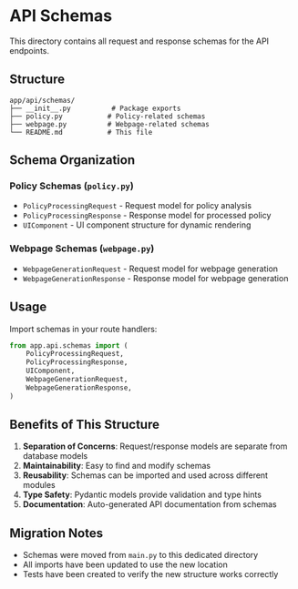 # API Schemas

This directory contains all request and response schemas for the API endpoints.

## Structure

```
app/api/schemas/
├── __init__.py          # Package exports
├── policy.py           # Policy-related schemas
├── webpage.py          # Webpage-related schemas
└── README.md           # This file
```

## Schema Organization

### Policy Schemas (`policy.py`)
- `PolicyProcessingRequest` - Request model for policy analysis
- `PolicyProcessingResponse` - Response model for processed policy
- `UIComponent` - UI component structure for dynamic rendering

### Webpage Schemas (`webpage.py`)
- `WebpageGenerationRequest` - Request model for webpage generation
- `WebpageGenerationResponse` - Response model for webpage generation

## Usage

Import schemas in your route handlers:

```python
from app.api.schemas import (
    PolicyProcessingRequest,
    PolicyProcessingResponse,
    UIComponent,
    WebpageGenerationRequest,
    WebpageGenerationResponse,
)
```

## Benefits of This Structure

1. **Separation of Concerns**: Request/response models are separate from database models
2. **Maintainability**: Easy to find and modify schemas
3. **Reusability**: Schemas can be imported and used across different modules
4. **Type Safety**: Pydantic models provide validation and type hints
5. **Documentation**: Auto-generated API documentation from schemas

## Migration Notes

- Schemas were moved from `main.py` to this dedicated directory
- All imports have been updated to use the new location
- Tests have been created to verify the new structure works correctly 